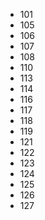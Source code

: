 - 101
- 105
- 106
- 107
- 108
- 110
- 113
- 114
- 116
- 117
- 118
- 119
- 121
- 122
- 123
- 124
- 125
- 126
- 127
